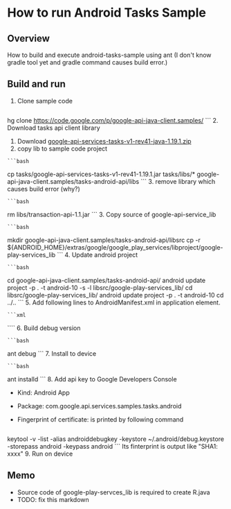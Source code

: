 How to run Android Tasks Sample
===============================
Overview
--------
How to build and execute android-tasks-sample using ant
(I don't know gradle tool yet and gradle command causes build error.)

Build and run
-------------
1. Clone sample code

    ```bash
hg clone https://code.google.com/p/google-api-java-client.samples/
    ```
2. Download tasks api client library
  1. Download [google-api-services-tasks-v1-rev41-java-1.19.1.zip](https://developers.google.com/resources/api-libraries/download/tasks/v1/java)
  2. copy lib to sample code project

    ```bash
cp tasks/google-api-services-tasks-v1-rev41-1.19.1.jar tasks/libs/* google-api-java-client.samples/tasks-android-api/libs
    ```
  3. remove library which causes build error (why?)

    ```bash
rm libs/transaction-api-1.1.jar
    ```
3. Copy source of google-api-service_lib

    ```bash
mkdir google-api-java-client.samples/tasks-android-api/libsrc
cp -r ${ANDROID_HOME}/extras/google/google_play_services/libproject/google-play-services_lib 
    ```
4. Update android project

    ```bash
cd google-api-java-client.samples/tasks-android-api/
android update project -p . -t android-10 -s -l libsrc/google-play-services_lib/
cd libsrc/google-play-services_lib/
android update project -p . -t android-10
cd ../..
    ```
5. Add following lines to AndroidManifest.xml in application element.

    ```xml
<meta-data android:name="com.google.android.gms.version" 
           android:value="@integer/google_play_services_version" />
    ````
6. Build debug version

    ```bash
ant debug
    ```
7. Install to device

    ```bash
ant installd
    ```
8. Add api key to Google Developers Console
* Kind: Android App
* Package: com.google.api.services.samples.tasks.android
* Fingerprint of certificate: is printed by following command

    ```bash
keytool -v -list -alias androiddebugkey -keystore ~/.android/debug.keystore -storepass android -keypass android
    ```
Its finterprint is output like "SHA1: xxxx"
9. Run on device

Memo
----
* Source code of google-play-servces_lib is required to create R.java
* TODO: fix this markdown
